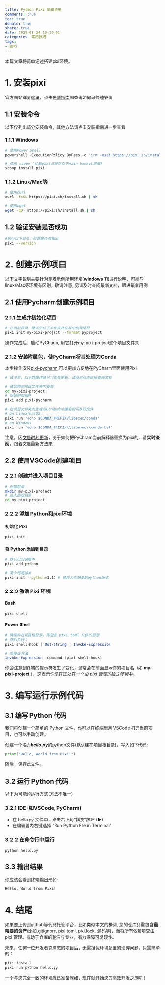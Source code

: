 ```yaml
---
title: Python Pixi 简单使用
comments: true
toc: true
donate: true
share: true
date: 2025-08-24 13:20:01
categories: 实用技巧
tags:
- 技巧
---
```

本篇文章将简单记述搭建pixi环境。

# 1. 安装pixi

官方网站详见[这里](https://pixi.sh/latest/)，点击[安装指南](https://pixi.sh/latest/installation/)即查询如何可快速安装

## 1.1 安装命令

以下仅列出部分安装命令，其他方法请点击安装指南进一步查看

### 1.1.1 Windows

```powershell
# 使用Power Shell
powershell -ExecutionPolicy ByPass -c "irm -useb https://pixi.sh/install.ps1 | iex"

# 使用 scoop (注意pixi已经存在于main bucket里面)
scoop install pixi
```

### 1.1.2 Linux/Mac等

```bash
# 使用curl
curl -fsSL https://pixi.sh/install.sh | sh

# 使用wget
wget -qO- https://pixi.sh/install.sh | sh
```

## 1.2 验证安装是否成功

```bash
#执行以下命令，检查是否有输出
pixi --version
```

# 2. 创建示例项目

以下文字说明主要针对笔者示例所用环境(**windows 11**)进行说明，可能与linux/Mac等环境有区别，敬请注意, 另请及时查阅最新文档，跟进最新用例

## 2.1 使用Pycharm创建示例项目

### 2.1.1 生成并初始化项目

```bash
# 在当前目录一键式生成子文件夹并在其中创建项目
pixi init my-pixi-project --format pyproject
```

操作完成后，启动PyCharm, 用它打开my-pixi-project这个项目文件夹

### 2.1.2 安装附属包，使PyCharm将其处理为Conda

本步操作安装[pixi-pycharm](https://github.com/pavelzw/pixi-pycharm),可以更加方便地在PyCharm里面使用Pixi

```bash
# 请注意，以下的操作命令可能会更新，请及时点击链接查阅文档

# 请切换到项目文件夹内安装
cd my-pixi-project
# 安装附加组件
pixi add pixi-pycharm

# 在项目文件夹内生成与Conda命令兼容的可执行文件
# on Linux/macOS
pixi run 'echo $CONDA_PREFIX/libexec/conda'
# on Windows
pixi run 'echo $CONDA_PREFIX\\libexec\\conda.bat'

```

注意，因[文档时刻更新](https://pixi.sh/latest/integration/editor/jetbrains/#pycharm)，关于如何把PyChram当前解释器替换为pixi的，请**实时查阅**，跟着文档最新方法来

## 2.2 使用VSCode创建项目

### 2.2.1 创建并进入项目目录

```bash
# 创建目录
mkdir my-pixi-project
# 进入指定目录
cd my-pixi-project
```

### 2.2.2 添加 Python和pixi环境

#### 初始化 Pixi

```bash
pixi init
```

#### 将 Python 添加到目录

```bash
# 默认已安装版本
pixi add python

# 某个特定版本
pixi init --python=3.11 # 替换为你想要的python版本
```

### 2.2.3 激活 Pixi 环境

#### Bash

```bash
pixi shell
```

#### Power Shell

```powershell
# 确保你在项目根目录，即包含 pixi.toml 文件的目录
# 然后执行：
pixi shell-hook | Out-String | Invoke-Expression

# 简便版写法
Invoke-Expression -Command (pixi shell-hook)
```

你会注意到终端的提示符发生了变化，通常会在前面显示你的项目名（如 **my-pixi-project** ），这表示你现在正处在一个*由 pixi 管理的独立环境*中。

# 3. 编写运行示例代码

## 3.1 编写 Python 代码

我们将创建一个简单的 Python 文件，你可以在终端里用 VSCode 打开当前项目，也可以手动创建。

创建一个名为***hello.py***的python文件(默认建在项目根目录)，写入如下代码:

```python
print("Hello, World from Pixi!")
```

随后，保存此文件。

## 3.2 运行 Python 代码

以下为可能的运行方式(方法不唯一)

### 3.2.1 IDE (如VSCode, PyCharm)

* 在 hello.py 文件中，点击右上角“播放”按钮  (▶)
* 在编辑器内右键选择 "Run Python File in Terminal"

### 3.2.2 在命令行中运行

```bash
python hello.py
```

## 3.3 输出结果

你应该会看到终端输出形如:

```txt
Hello, World from Pixi!
```

# 4. 结尾

如果要上传到github等代码托管平台，比如类似本文的样例, 您的仓库只需包含**最精要的资产**(比如.gitignore, pixi.toml, pixi.lock, 源码等)，而将所有依赖项交由 pixi 管理。有助于仓库的整洁与专业，有力保障可复现性。

未来，任何一位开发者克隆您的项目后，无需担忧环境配置的琐碎问题，只需简单的：

```bash
pixi install
pixi run python hello.py
```

一个与您完全一致的环境就已准备就绪，现在就开始您的高效开发之旅吧！
